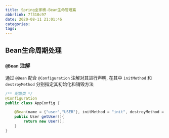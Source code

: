 ```yaml
---
title: Spring全家桶-Bean生命管理篇
abbrlink: 7f310c97
date: 2020-08-11 21:01:46
categories:
tags:
---
```


## Bean生命周期处理

### `@Bean` 注解

通过 `@Bean` 配合 `@Configuration` 注解对其进行声明, 在其中 `initMethod` 和 `destroyMethod` 分别指定其初始化和销毁方法

```java
/** 配置类 */
@Configuration
public class AppConfig {

    @Bean(name = {"user","USER"}, initMethod = "init", destroyMethod = "destroy")
    public User getUser(){
        return new User();
    }
}
```

